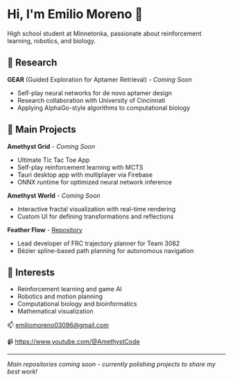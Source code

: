 # Hi, I'm Emilio Moreno 👋

High school student at Minnetonka, passionate about reinforcement learning, robotics, and biology.

## 🔬 Research
**GEAR** (Guided Exploration for Aptamer Retrieval) - *Coming Soon*
- Self-play neural networks for de novo aptamer design
- Research collaboration with University of Cincinnati
- Applying AlphaGo-style algorithms to computational biology

## 🚀 Main Projects

**Amethyst Grid** - *Coming Soon*
- Ultimate Tic Tac Toe App
- Self-play reinforcement learning with MCTS
- Tauri desktop app with multiplayer via Firebase
- ONNX runtime for optimized neural network inference

**Amethyst World** - *Coming Soon*
- Interactive fractal visualization with real-time rendering
- Custom UI for defining transformations and reflections

**Feather Flow** - [Repository](https://github.com/team3082/FeatherFlow)
- Lead developer of FRC trajectory planner for Team 3082
- Bézier spline-based path planning for autonomous navigation

## 🎯 Interests
- Reinforcement learning and game AI
- Robotics and motion planning
- Computational biology and bioinformatics
- Mathematical visualization

📫 emiliomoreno03096@gmail.com

📹 https://www.youtube.com/@AmethystCode

---
*Main repositories coming soon - currently polishing projects to share my best work!*
